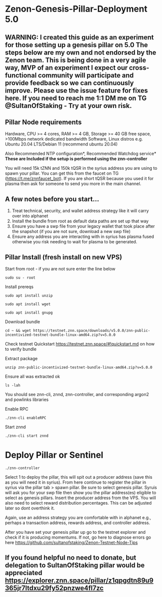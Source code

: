 # Zenon-Genesis-Pillar-Deployment 5.0

## WARNING: I created this guide as an experiment for those setting up a genesis pillar on 5.0 The steps below are my own and not endorsed by the Zenon team. This is being done in a very agile way, MVP of an experiment I expect our cross-functional community will participate and provide feedback so we can continuously improve. Please use the issue feature for fixes here. If you need to reach me 1:1 DM me on TG @SultanOfStaking - Try at your own risk. 

## Pillar Node requirements

Hardware, CPU >= 4 cores, RAM >= 4 GB, Storage >= 40 GB free space, >100Mbps network dedicated bandwidth
Software, Linux distros e.g. Ubuntu 20.04 LTS/Debian 11 (recommend ubuntu 20.04)

Also Recommended NTP configuration*, Recommended Watchdog service* **These are Included if the setup is performed using the znn-controller**

You will need 15k tZNN and 150k tQSR in the syrius address you are using to spawn your pillar. You can get this from the faucet on TG (https://t.me/znnfaucet_bot). If you are short tQSR because you used it for plasma then ask for someone to send you more in the main channel.

## A few notes before you start...
1. Treat technical, security, and wallet address strategy like it will carry over into alphanet
2. Install the bundle from root as default data paths are set up that way
3. Ensure you have a swp file from your legacy wallet that took place after the snapshot (if you are not sure, download a new swp file)
4. Ensure any address you are interacting with in syrius has plasma fused otherwise you risk needing to wait for plasma to be generated.

## Pillar Install (fresh install on new VPS)
Start from root - if you are not sure enter the line below

`sudo su - root`

Install prereqs

`sudo apt install unzip`

`sudo apt install wget`

`sudo apt install gnupg`

Download bundle

`cd ~ && wget https://testnet.znn.space/downloads/v5.0.0/znn-public-incentivized-testnet-bundle-linux-amd64.zip?v=5.0.0`

Check testnet Quickstart https://testnet.znn.space/#!quickstart.md on how to verify bundle

Extract package

`unzip znn-public-incentivized-testnet-bundle-linux-amd64.zip?v=5.0.0`

Ensure all was extracted ok

`ls -lah`

You should see znn-cli, znnd, znn-controller, and corresponding argon2 and powlinks libraries

Enable RPC

`./znn-cli enableRPC`

Start znnd

`./znn-cli start znnd`

# Deploy Pillar or Sentinel

`./znn-controller`

Select 1 to deploy the pillar, this will spit out a producer address (save this as you will need it in syrius). From here continue to register the pillar in syrius via the pillar tab > spawn pillar. Be sure to select genesis pillar. Syruis will ask you for your swp file then show you the pillar address(es) eligible to select as genesis pillars. Insert the producer address from the VPS. You will also need to select reward distribution percentages. This can be adjusted later so dont overthink it.

Again, use an address strategy you are comfortable with in alphanet e.g., perhaps a transaction address, rewards address, and controller address. 

After you have set your genesis pillar up go to the testnet explorer and check if it is producing momentums. If not, go here to diagnose errors go here https://github.com/sultanofstaking/Zenon-Testnet-Node-Tips

## If you found helpful no need to donate, but delegation to SultanOfStaking pillar would be appreciated https://explorer.znn.space/pillar/z1qpgdtn89u9365jr7ltdxu29fy52pnzwe4fl7zc 
